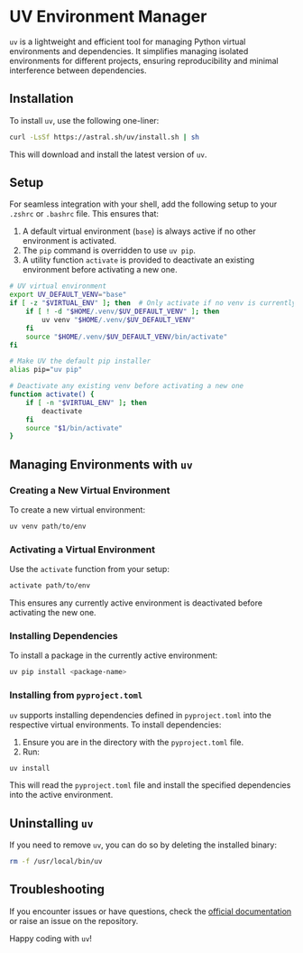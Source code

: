 
# UV Environment Manager

`uv` is a lightweight and efficient tool for managing Python virtual environments and dependencies. It simplifies managing isolated environments for different projects, ensuring reproducibility and minimal interference between dependencies.

## Installation

To install `uv`, use the following one-liner:

```bash
curl -LsSf https://astral.sh/uv/install.sh | sh
```

This will download and install the latest version of `uv`.

## Setup

For seamless integration with your shell, add the following setup to your `.zshrc` or `.bashrc` file. This ensures that:

1. A default virtual environment (`base`) is always active if no other environment is activated.
2. The `pip` command is overridden to use `uv pip`.
3. A utility function `activate` is provided to deactivate an existing environment before activating a new one.

```bash
# UV virtual environment
export UV_DEFAULT_VENV="base"
if [ -z "$VIRTUAL_ENV" ]; then  # Only activate if no venv is currently active
    if [ ! -d "$HOME/.venv/$UV_DEFAULT_VENV" ]; then
        uv venv "$HOME/.venv/$UV_DEFAULT_VENV"
    fi
    source "$HOME/.venv/$UV_DEFAULT_VENV/bin/activate"
fi

# Make UV the default pip installer
alias pip="uv pip"

# Deactivate any existing venv before activating a new one
function activate() {
    if [ -n "$VIRTUAL_ENV" ]; then
        deactivate
    fi
    source "$1/bin/activate"
}
```

## Managing Environments with `uv`

### Creating a New Virtual Environment

To create a new virtual environment:

```bash
uv venv path/to/env
```

### Activating a Virtual Environment

Use the `activate` function from your setup:

```bash
activate path/to/env
```

This ensures any currently active environment is deactivated before activating the new one.

### Installing Dependencies

To install a package in the currently active environment:

```bash
uv pip install <package-name>
```

### Installing from `pyproject.toml`

`uv` supports installing dependencies defined in `pyproject.toml` into the respective virtual environments. To install dependencies:

1. Ensure you are in the directory with the `pyproject.toml` file.
2. Run:

```bash
uv install
```

This will read the `pyproject.toml` file and install the specified dependencies into the active environment.

## Uninstalling `uv`

If you need to remove `uv`, you can do so by deleting the installed binary:

```bash
rm -f /usr/local/bin/uv
```

## Troubleshooting

If you encounter issues or have questions, check the [official documentation](https://astral.sh/uv/) or raise an issue on the repository.

Happy coding with `uv`!
